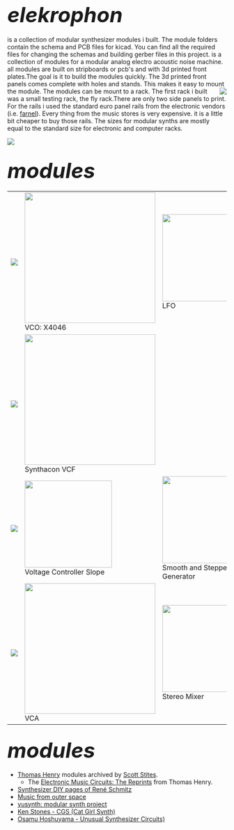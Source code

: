 # **<font size="24">*elekrophon*</font>** 
is a collection of modular synthesizer modules i built. The module folders contain the schema and PCB files for kicad. You can find all the required files for changing the schemas and building gerber files in this project.  is a collection of modules for a modular analog electro acoustic noise machine. all modules are built on stripboards or pcb's and with 3d printed front plates.The goal is it to build the modules quickly. The 3d printed front panels comes complete with holes and stands. This makes it easy to mount the module. The modules can be mount to a rack. <a href="https://spielhuus.github.io/elektrophon/fly_rack.jpg"><img align="right" src="https://spielhuus.github.io/elektrophon/fly_rack_tmb.jpg"></a>  The first rack i built was a small testing rack, the fly rack.There are only two side panels to print. For the rails i used the standard euro panel rails from the electronic vendors (i.e. [farnel](https://de.farnell.com/schroff/34560-484/horizontal-rail-enclosure/dp/2816357)). Every thing from the music stores is very expensive. it is a little bit cheaper to buy those rails. The sizes for modular synths are mostly equal to the standard size for electronic and computer racks.

<img src="https://spielhuus.github.io/elektrophon/images/text_filter.png">

## **<font size="24">*modules*</font>** 
<table>
 <tr>
  <td width="32px"><img src="https://spielhuus.github.io/elektrophon/images/text_osillator.png"/></td>
  <td><a href="https://github.com/spielhuus/elektrophon/blob/master/modules/X4046/README.md"><img src="https://spielhuus.github.io/elektrophon/images/4046-panel-tmb.jpg" height="300px"></img></a><br/>VCO: X4046</td>
  <td><a href="https://github.com/spielhuus/elektrophon/blob/master/modules/Utility LFO/README.md"><img src="https://spielhuus.github.io/elektrophon/images/Mixerpanel_tmb.png" height="200px"></img></a><br/>LFO</td>
  <td><a href="https://github.com/spielhuus/elektrophon/blob/master/modules/Noise/README.md"><img src="https://spielhuus.github.io/elektrophon/images/Mixerpanel_tmb.png" height="200px"></img></a><br/>noise</td>

</tr><tr>
  <td width="32px"><img src="https://spielhuus.github.io/elektrophon/images/text_filter.png"/></td>
  <td><a href="https://github.com/spielhuus/elektrophon/blob/master/modules/Synthacon%20VCF/README.md"><img src="https://spielhuus.github.io/elektrophon/images/synthacon-panel-tmb.jpg" height="300px"></img></a><br/>Synthacon VCF</td>

</tr><tr>
  <td width="32px"><img src="https://spielhuus.github.io/elektrophon/images/text_function.png"/></td>
  <td><a href="https://github.com/spielhuus/elektrophon/blob/master/modules/VCS/README.md"><img src="https://spielhuus.github.io/elektrophon/images/VCSpanel_tmb.png" height="200px"></img></a><br/>Voltage Controller Slope</td>
  <td><a href="https://github.com/spielhuus/elektrophon/blob/master/modules/SSG/README.md"><img src="https://spielhuus.github.io/elektrophon/images/SSGPanel_tmb.png" height="200px"></img></a><br/>Smooth and Stepped Generator</td>
  <td><a href="https://github.com/spielhuus/elektrophon/blob/master/modules/ADSR/README.md"><img src="https://spielhuus.github.io/elektrophon/images/Mixerpanel_tmb.png" height="200px"></img></a><br/>ADSR</td>

</tr><tr>
  <td width="32px"><img src="https://spielhuus.github.io/elektrophon/images/text_mixer.png"/></td>
  <td><a href="https://github.com/spielhuus/elektrophon/blob/master/modules/VCA/README.md"><img src="https://spielhuus.github.io/elektrophon/images/VCA-panel-tmb.jpg" height="300px"></img></a><br/>VCA</td>
  <td><a href="https://github.com/spielhuus/elektrophon/blob/master/modules/Stereo Mischer/README.md"><img src="https://spielhuus.github.io/elektrophon/images/Stereo_Mixer_panel_tmb.png" height="200px"></img></a><br/>Stereo Mixer</td>
  
  <td><a href="https://github.com/spielhuus/elektrophon/blob/master/modules/BassPP/README.md"><img src="https://spielhuus.github.io/elektrophon/images/Mixerpanel_tmb.png" height="200px"></img></a><br/>Bass++</td>
  <td><a href="https://github.com/spielhuus/elektrophon/blob/master/modules/MIDI/README.md"><img src="https://spielhuus.github.io/elektrophon/images/Mixerpanel_tmb.png" height="200px"></img></a><br/>midi</td>
 </tr>
</table>

## **<font size="24">*modules*</font>** 

* [Thomas Henry](http://birthofasynth.com/Thomas_Henry/TH_main.html) modules archived by [Scott Stites](http://birthofasynth.com/index.html). 
  * The [Electronic Music Circuits: The Reprints](https://web.archive.org/web/20190907204304/https://static.miraheze.org/sdiywiki/5/5d/The_Reprint_Collection_by_Thomas_Henry_CC_BY_NC.pdf) from Thomas Henry.
* [Synthesizer DIY pages of René Schmitz](https://www.schmitzbits.de/index.html)
* [Music from outer space](http://musicfromouterspace.com/)
* [yusynth: modular synth project](http://www.yusynth.net/Modular/index_en.html)
* [Ken Stones - CGS (Cat Girl Synth)](http://www.elby-designs.com/webtek/cgs/cgs.htm)
* [Osamu Hoshuyama - Unusual Synthesizer Circuits)](http://www5b.biglobe.ne.jp/~houshu/synth/)

